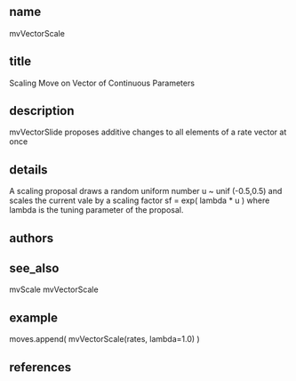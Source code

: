 ## name
mvVectorScale
## title
Scaling Move on Vector of Continuous Parameters
## description
mvVectorSlide proposes additive changes to all elements of a rate vector at once
## details
A scaling proposal draws a random uniform number u ~ unif (-0.5,0.5) and scales the current vale by a scaling factor
sf = exp( lambda * u )
where lambda is the tuning parameter of the proposal.
## authors
## see_also
mvScale
mvVectorScale 
## example
moves.append( mvVectorScale(rates, lambda=1.0) )
## references
